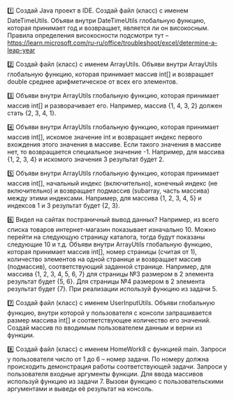 1️⃣
Создай Java проект в IDE.
Создай файл (класс) с именем DateTimeUtils.
Объяви внутри DateTimeUtils глобальную функцию, которая принимает год и возвращает, является ли он високосным.
Правила определения високосности подсмотри тут 
– https://learn.microsoft.com/ru-ru/office/troubleshoot/excel/determine-a-leap-year

2️⃣
Создай файл (класс) с именем ArrayUtils.
Объяви внутри ArrayUtils глобальную функцию, которая принимает массив int[] 
и возвращает double среднее арифметическое от всех его элементов.

3️⃣
Объяви внутри ArrayUtils глобальную функцию, которая принимает массив int[] 
и разворачивает его. Например, массив {1, 4, 3, 2} должен стать {2, 3, 4, 1}.

4️⃣
Объяви внутри ArrayUtils глобальную функцию, которая принимает массив int[], 
искомое значение int и возвращает индекс первого вхождения этого значения в массиве. 
Если такого значения в массиве нет, то возвращается специальное значение -1. 
Например, для массива {1, 2, 3, 4} и искомого значения 3 результат будет 2.

5️⃣
Объяви внутри ArrayUtils глобальную функцию, которая принимает массив int[], 
начальный индекс (включительно), конечный индекс (не включительно) 
и возвращает подмассив (subarray, часть массива) между этими индексами. 
Например, для массива {1, 2, 3, 4, 5} и индексов 1 и 3 результат будет {2, 3}.

6️⃣
Видел на сайтах постраничный вывод данных? Например, из всего списка товаров 
интернет-магазин показывает изначально 10. Можно перейти на следующую страницу каталога, 
тогда будут показаны следующие 10 и т.д. Объяви внутри ArrayUtils глобальную функцию, 
которая принимает массив int[], номер страницы (считая от 1), количество элементов 
на одной странице и возвращает массив (подмассив), соответствующий заданной странице. 
Например, для массива {1, 2, 3, 4, 5, 6, 7} для страницы №3 размером в 2 элемента результат 
будет {5, 6}. Для страницы №4 размером в 2 элемента результат будет {7}. 
При реализации используй функцию из задачи 5.

7️⃣
Создай файл (класс) с именем UserInputUtils.
Объяви глобальную функцию, внутри которой у пользователя с консоли 
запрашивается размер массива int[] и соответствующее количество его значений. 
Создай массив по вводимым пользователем данным и верни из функции.

8️⃣
Создай файл (класс) с именем HomeWork8 с функцией main. 
Запроси у пользователя число от 1 до 6 – номер задачи. 
По номеру должна происходить демонстрация работы соответствующей задачи. 
Запроси у пользователя входные аргументы функции.
Для ввода массивов используй функцию из задачи 7. 
Вызови функцию с пользовательскими аргументами и выведи её результат на консоль.